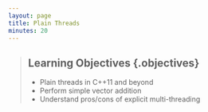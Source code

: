 ```yaml
---
layout: page
title: Plain Threads
minutes: 20
---
```


> ## Learning Objectives {.objectives}
>
> * Plain threads in C++11 and beyond 
> * Perform simple vector addition
> * Understand pros/cons of explicit multi-threading


